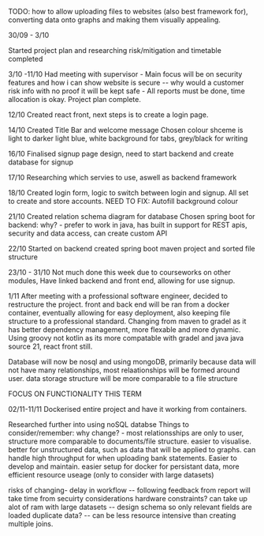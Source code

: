 TODO: 
how to allow uploading files to websites (also best framework for), converting data onto graphs and making them visually appealing.

30/09 - 3/10

Started project plan and researching
risk/mitigation and timetable completed

3/10 -11/10
Had meeting with supervisor
    - Main focus will be on security features and how i can show website is secure -- why would a customer risk info with no proof it will be kept safe
    - All reports must be done, time allocation is okay.
Project plan complete.

12/10
Created react front, next steps is to create a login page.


14/10
Created Title Bar and welcome message
Chosen colour shceme is light to darker light blue, white background for tabs, grey/black for writing

16/10
Finalised signup page design, need to start backend and create database for signup


17/10
Researching which servies to use, aswell as backend framework

18/10
Created login form, logic to switch between login and signup. All set to create and store accounts.
NEED TO FIX: Autofill background colour

21/10
Created relation schema diagram for database
Chosen spring boot for backend: why? - prefer to work in java, has built in support for REST apis, security and data access, can create custom API

22/10
Started on backend created spring boot maven project and sorted file structure

23/10 - 31/10
Not much done this week due to courseworks on other modules, Have linked backend and front end, allowing for use signup.

1/11
After meeting with a professional software engineer, decided to restructure the project.
front and back end will be ran from a docker container, eventually allowing for easy deployment, also keeping file structure to a professional standard.
Changing from maven to gradel as it has better dependency management, more flexable and more dynamic.
Using groovy not kotlin as its more compatable with gradel and java
java source 21, react front still.

Database will now be nosql and using mongoDB, primarily because data will not have many relationships, most relaationships will be formed around user.
data storage structure will be more comparable to a file structure 

FOCUS ON FUNCTIONALITY THIS TERM 

02/11-11/11
Dockerised entire project and have it working from containers. 

Researched further into using noSQL databse
Things to consider/remember:
why change? - most relationsships are only to user, structure more comparable to documents/file structure.
              easier to visualise. 
              better for unstructured data, such as data that will be applied to graphs.
              can handle high throughput for when uploading bank statements. 
              Easier to develop and maintain.
              easier setup for docker for persistant data, more efficient resource useage (only to consider with large datasets)

risks of changing- delay in workflow -- following feedback from report will take time from secuirty considerations 
                   hardware constraints? can take up alot of ram with large datasets -- design schema so only relevant fields are loaded
                   duplicate data? -- can be less resource intensive than creating multiple joins.








